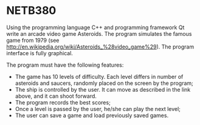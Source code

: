 NETB380
=======
Using the programming language C++ and programming framework Qt write an arcade video game Asteroids.
The program simulates the famous game from 1979 (see http://en.wikipedia.org/wiki/Asteroids_%28video_game%29).
The program interface is fully graphical.

The program must have the following features:
* The game has 10 levels of difficulty. Each level differs in number of asteroids and saucers, randomly placed on the screen by the program;
* The ship is controlled by the user. It can move as described in the link above, and it can shoot forward.
* The program records the best scores;
* Once a level is passed by the user, he/she can play the next level;
* The user can save a game and load previously saved games.
